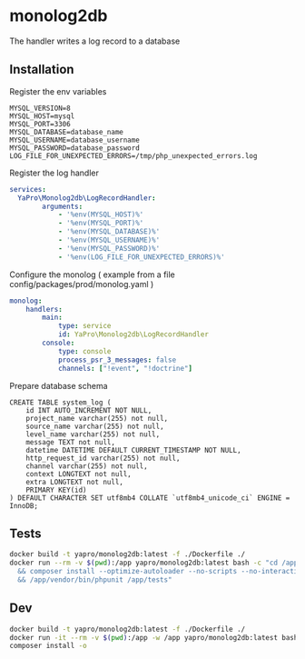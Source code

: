 # monolog2db
The handler writes a log record to a database

Installation
--

Register the env variables
```shell
MYSQL_VERSION=8
MYSQL_HOST=mysql
MYSQL_PORT=3306
MYSQL_DATABASE=database_name
MYSQL_USERNAME=database_username
MYSQL_PASSWORD=database_password
LOG_FILE_FOR_UNEXPECTED_ERRORS=/tmp/php_unexpected_errors.log
```

Register the log handler
```yaml
services:
  YaPro\Monolog2db\LogRecordHandler:
        arguments:
            - '%env(MYSQL_HOST)%'
            - '%env(MYSQL_PORT)%'
            - '%env(MYSQL_DATABASE)%'
            - '%env(MYSQL_USERNAME)%'
            - '%env(MYSQL_PASSWORD)%'
            - '%env(LOG_FILE_FOR_UNEXPECTED_ERRORS)%'
```

Configure the monolog ( example from a file config/packages/prod/monolog.yaml )
```yaml
monolog:
    handlers:
        main:
            type: service
            id: YaPro\Monolog2db\LogRecordHandler
        console:
            type: console
            process_psr_3_messages: false
            channels: ["!event", "!doctrine"]
```

Prepare database schema
```mysql
CREATE TABLE system_log (
    id INT AUTO_INCREMENT NOT NULL,
    project_name varchar(255) not null,
    source_name varchar(255) not null,
    level_name varchar(255) not null,
    message TEXT not null,
    datetime DATETIME DEFAULT CURRENT_TIMESTAMP NOT NULL,
    http_request_id varchar(255) not null,
    channel varchar(255) not null,
    context LONGTEXT not null,
    extra LONGTEXT not null, 
    PRIMARY KEY(id)
) DEFAULT CHARACTER SET utf8mb4 COLLATE `utf8mb4_unicode_ci` ENGINE = InnoDB;
```

Tests
------------
```sh
docker build -t yapro/monolog2db:latest -f ./Dockerfile ./
docker run --rm -v $(pwd):/app yapro/monolog2db:latest bash -c "cd /app \
  && composer install --optimize-autoloader --no-scripts --no-interaction \
  && /app/vendor/bin/phpunit /app/tests"
```

Dev
------------
```sh
docker build -t yapro/monolog2db:latest -f ./Dockerfile ./
docker run -it --rm -v $(pwd):/app -w /app yapro/monolog2db:latest bash
composer install -o
```
